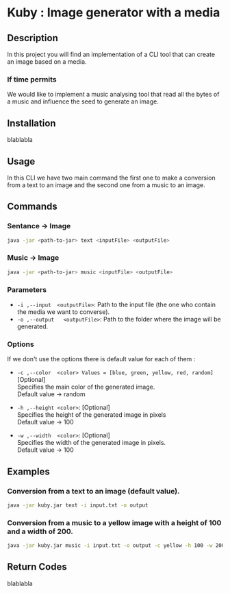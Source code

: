 # Kuby : Image generator with a media


## Description
In this project you will find an implementation of a CLI tool that can create an image based on a media.

### If time permits
We would like to implement a music analysing tool that read all the bytes of a music and influence the seed to generate an image.


## Installation
blablabla


## Usage
In this CLI we have two main command the first one to make a conversion from a text to an image
and the second one from a music to an image.


## Commands

### Sentance -> Image

```sh
java -jar <path-to-jar> text <inputFile> <outputFile>
```

### Music -> Image

```sh
java -jar <path-to-jar> music <inputFile> <outputFile>
```

### Parameters

- `-i ,--input  <outputFile>`: Path to the input file (the one who contain the media we want to converse).
- `-o ,--output   <outputFile>`: Path to the folder where the image will be generated.

### Options
If we don't use the options there is default value for each of them :
- `-c ,--color  <color> Values = [blue, green, yellow, red, random]`[Optional]    
  Specifies the main color of the generated image.   
  Default value -> random


- `-h ,--height <color>`: [Optional]   
  Specifies the height of the generated image in pixels   
  Default value -> 100


- `-w ,--width  <color>`: [Optional]   
  Specifies the width of the generated image in pixels.   
  Default value -> 100


## Examples

### Conversion from a text to an image (default value).
```sh
java -jar kuby.jar text -i input.txt -o output
```
### Conversion from a music to a yellow image with a height of 100 and a width of 200.

```sh
java -jar kuby.jar music -i input.txt -o output -c yellow -h 100 -w 200
```


## Return Codes

blablabla

